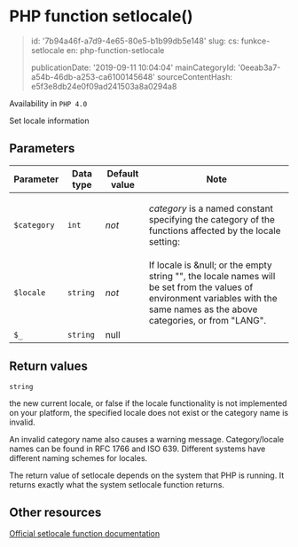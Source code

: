 PHP function setlocale()
========================

> id: '7b94a46f-a7d9-4e65-80e5-b1b99db5e148'
> slug:
> 	cs: funkce-setlocale
> 	en: php-function-setlocale
> 
> publicationDate: '2019-09-11 10:04:04'
> mainCategoryId: '0eeab3a7-a54b-46db-a253-ca6100145648'
> sourceContentHash: e5f3e8db24e0f09ad241503a8a0294a8

Availability in `PHP 4.0`

Set locale information


Parameters
--------------

| Parameter | Data type | Default value | Note |
|-----|-----|-----|-----|
| `$category` | `int` | *not* | <p> <em>category</em> is a named constant specifying the category of the functions affected by the locale setting: |
| `$locale` | `string` | *not* | If locale is &null; or the empty string "", the locale names will be set from the values of environment variables with the same names as the above categories, or from "LANG". |
| `$_` | `string` | null | | |


Return values
----------------

`string`

the new current locale, or false if the locale functionality is
not implemented on your platform, the specified locale does not exist or
the category name is invalid.
</p>
<p>
An invalid category name also causes a warning message. Category/locale
names can be found in RFC 1766
and ISO 639.
Different systems have different naming schemes for locales.
</p>
<p>
The return value of setlocale depends
on the system that PHP is running. It returns exactly
what the system setlocale function returns.

Other resources
------------

[Official setlocale function documentation](https://www.php.net/manual/en/function.setlocale.php)
